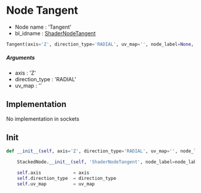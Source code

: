 # Node Tangent

- Node name : 'Tangent'
- bl_idname : [ShaderNodeTangent](https://docs.blender.org/api/current/bpy.types.{bl_idname}.html)


``` python
Tangent(axis='Z', direction_type='RADIAL', uv_map='', node_label=None, node_color=None)
```
##### Arguments

- axis : 'Z'
- direction_type : 'RADIAL'
- uv_map : ''

## Implementation

No implementation in sockets

## Init

``` python
def __init__(self, axis='Z', direction_type='RADIAL', uv_map='', node_label=None, node_color=None):

    StackedNode.__init__(self, 'ShaderNodeTangent', node_label=node_label, node_color=node_color)

    self.axis            = axis
    self.direction_type  = direction_type
    self.uv_map          = uv_map
```
